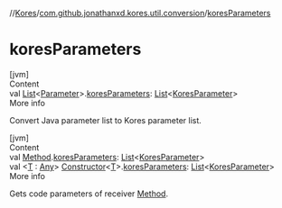 //[Kores](../index.md)/[com.github.jonathanxd.kores.util.conversion](index.md)/[koresParameters](kores-parameters.md)



# koresParameters  
[jvm]  
Content  
val [List](https://kotlinlang.org/api/latest/jvm/stdlib/kotlin.collections/-list/index.html)<[Parameter](https://docs.oracle.com/javase/8/docs/api/java/lang/reflect/Parameter.html)>.[koresParameters](kores-parameters.md): [List](https://kotlinlang.org/api/latest/jvm/stdlib/kotlin.collections/-list/index.html)<[KoresParameter](../com.github.jonathanxd.kores.base/-kores-parameter/index.md)>  
More info  


Convert Java parameter list to Kores parameter list.

  


[jvm]  
Content  
val [Method](https://docs.oracle.com/javase/8/docs/api/java/lang/reflect/Method.html).[koresParameters](kores-parameters.md): [List](https://kotlinlang.org/api/latest/jvm/stdlib/kotlin.collections/-list/index.html)<[KoresParameter](../com.github.jonathanxd.kores.base/-kores-parameter/index.md)>  
val <[T](kores-parameters.md) : [Any](https://kotlinlang.org/api/latest/jvm/stdlib/kotlin/-any/index.html)> [Constructor](https://docs.oracle.com/javase/8/docs/api/java/lang/reflect/Constructor.html)<[T](kores-parameters.md)>.[koresParameters](kores-parameters.md): [List](https://kotlinlang.org/api/latest/jvm/stdlib/kotlin.collections/-list/index.html)<[KoresParameter](../com.github.jonathanxd.kores.base/-kores-parameter/index.md)>  
More info  


Gets code parameters of receiver [Method](https://docs.oracle.com/javase/8/docs/api/java/lang/reflect/Method.html).

  



